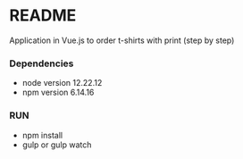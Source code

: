 # README #

Application in Vue.js to order t-shirts with print (step by step)

### Dependencies ###

* node version 12.22.12
* npm version 6.14.16

### RUN ###
* npm install
* gulp or gulp watch